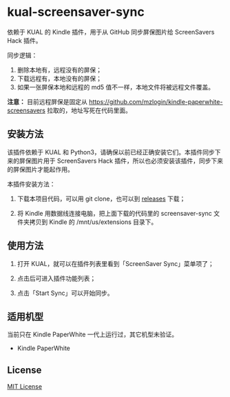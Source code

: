 # kual-screensaver-sync

依赖于 KUAL 的 Kindle 插件，用于从 GitHub 同步屏保图片给 ScreenSavers Hack 插件。

同步逻辑：

1. 删除本地有，远程没有的屏保；
2. 下载远程有，本地没有的屏保；
3. 如果一张屏保本地和远程的 md5 值不一样，本地文件将被远程文件覆盖。

**注意：** 目前远程屏保是固定从 <https://github.com/mzlogin/kindle-paperwhite-screensavers> 拉取的，地址写死在代码里面。

## 安装方法

该插件依赖于 KUAL 和 Python3，请确保以前已经正确安装它们。本插件同步下来的屏保图片用于 ScreenSavers Hack 插件，所以也必须安装该插件，同步下来的屏保图片才能起作用。

本插件安装方法：

1. 下载本项目代码，可以用 git clone，也可以到 [releases](https://github.com/mzlogin/kual-screensaver-syn/releases) 下载；

2. 将 Kindle 用数据线连接电脑，把上面下载的代码里的 screensaver-sync 文件夹拷贝到 Kindle 的 /mnt/us/extensions 目录下。

## 使用方法

1. 打开 KUAL，就可以在插件列表里看到「ScreenSaver Sync」菜单项了；

2. 点击后可进入插件功能列表；

3. 点击「Start Sync」可以开始同步。

## 适用机型

当前只在 Kindle PaperWhite 一代上运行过，其它机型未验证。

- Kindle PaperWhite

## License

[MIT License](./LICENSE)
